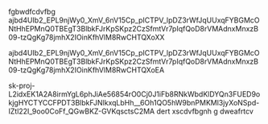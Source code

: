 fgbwdfcdvfbg
ajbd4UIb2_EPL9njWy0_XmV_6nV15Cp_pICTPV_lpDZ3rWfJqUUxqFYBGMcONtHhEPMnQ0TBEgT3BlbkFJrKpSKpz2CzSfmtVr7pIqfQoD8rVMAdnxMnxzB09-tzQgKg78jmhX2IOinKfhVlM8RwCHTQXoXX

ajbd4UIb2_EPL9njWy0_XmV_6nV15Cp_pICTPV_lpDZ3rWfJqUUxqFYBGMcONtHhEPMnQ0TBEgT3BlbkFJrKpSKpz2CzSfmtVr7pIqfQoD8rVMAdnxMnxzB09-tzQgKg78jmhX2IOinKfhVlM8RwCHTQXoEA

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
dert
xscdvfbgnh g
dweafrtcv
